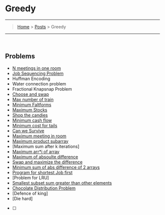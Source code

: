 # Greedy
---
> [Home](../index.md) > [Posts](../posts.md) > Greedy
---

<br>

## Problems

* [N meetings in one room](n_meeting_room.cpp)
* [Job Sequencing Problem](job_seq_prob.cpp)
* Huffman Encoding
* Water connection problem
* Fractional Knapsnap Problem
* [Choose and swap](choose_and_swap.cpp)
* [Max number of train](https://www.geeksforgeeks.org/maximum-trains-stoppage-can-provided/)
* [Minimum Faltforms](minimum_platforms.cpp)
* [Maximum Stocks](https://www.geeksforgeeks.org/buy-maximum-stocks-stocks-can-bought-th-day/)
* [Shop the candies](shop_the_candies.cpp)
* [Minimum cash flow](https://www.geeksforgeeks.org/minimize-cash-flow-among-given-set-friends-borrowed-money/)
* [Minimum cost for tails](min_cost_for_squares.cpp)
* [Can we Survive](https://www.geeksforgeeks.org/survival/)
* [Maximum meeting in room](https://www.geeksforgeeks.org/find-maximum-meetings-in-one-room/)
* [Maximum product subarray](https://www.geeksforgeeks.org/maximum-product-subset-array/)
* [Maximum sum after k iterations]
* [Maximum arr*i of array](maximum_arr*i_array.cpp)
* [Maximum of absoulte difference](https://www.geeksforgeeks.org/maximum-sum-absolute-difference-array/)
* [Swap and maximize the difference](swap_and_maxi.cpp)
* [Minimum sum of abs difference of 2 arrays](https://www.geeksforgeeks.org/minimum-sum-absolute-difference-pairs-two-arrays/#:~:text=It%20consists%20of%20two%20steps,result%20to%20the%20sum%20S.)
* [Program for shortest Job first](https://www.geeksforgeeks.org/program-for-shortest-job-first-or-sjf-cpu-scheduling-set-1-non-preemptive/)
* [Problem for LRU]
* [Smallest subset  sum greater than other elements](https://www.geeksforgeeks.org/smallest-subset-sum-greater-elements/)
* [Chocolate Distribution Problem](chocolate_distribution_problem.cpp)
* [Defence of king]
* [Die hard]
* [ ]





